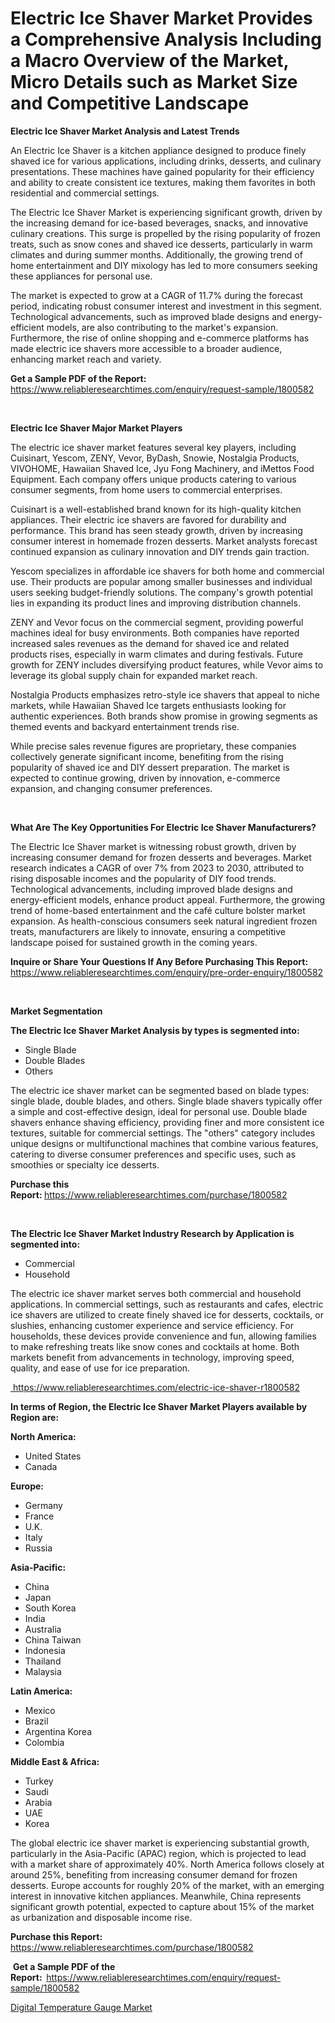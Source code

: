 <p><h1>Electric Ice Shaver Market Provides a Comprehensive Analysis Including a Macro Overview of the Market, Micro Details such as Market Size and Competitive Landscape</h1></p><p><strong>Electric Ice Shaver Market Analysis and Latest Trends</strong></p>
<p><p>An Electric Ice Shaver is a kitchen appliance designed to produce finely shaved ice for various applications, including drinks, desserts, and culinary presentations. These machines have gained popularity for their efficiency and ability to create consistent ice textures, making them favorites in both residential and commercial settings.</p><p>The Electric Ice Shaver Market is experiencing significant growth, driven by the increasing demand for ice-based beverages, snacks, and innovative culinary creations. This surge is propelled by the rising popularity of frozen treats, such as snow cones and shaved ice desserts, particularly in warm climates and during summer months. Additionally, the growing trend of home entertainment and DIY mixology has led to more consumers seeking these appliances for personal use.</p><p>The market is expected to grow at a CAGR of 11.7% during the forecast period, indicating robust consumer interest and investment in this segment. Technological advancements, such as improved blade designs and energy-efficient models, are also contributing to the market's expansion. Furthermore, the rise of online shopping and e-commerce platforms has made electric ice shavers more accessible to a broader audience, enhancing market reach and variety.</p></p>
<p><strong>Get a Sample PDF of the Report:&nbsp;</strong> <a href="https://www.reliableresearchtimes.com/enquiry/request-sample/1800582?utm_campaign=1420&utm_medium=2&utm_source=Github&utm_content=ia&utm_term=10042025&utm_id=electric-ice-shaver">https://www.reliableresearchtimes.com/enquiry/request-sample/1800582</a></p>
<p>&nbsp;</p>
<p><strong>Electric Ice Shaver Major Market Players</strong></p>
<p><p>The electric ice shaver market features several key players, including Cuisinart, Yescom, ZENY, Vevor, ByDash, Snowie, Nostalgia Products, VIVOHOME, Hawaiian Shaved Ice, Jyu Fong Machinery, and iMettos Food Equipment. Each company offers unique products catering to various consumer segments, from home users to commercial enterprises.</p><p>Cuisinart is a well-established brand known for its high-quality kitchen appliances. Their electric ice shavers are favored for durability and performance. This brand has seen steady growth, driven by increasing consumer interest in homemade frozen desserts. Market analysts forecast continued expansion as culinary innovation and DIY trends gain traction.</p><p>Yescom specializes in affordable ice shavers for both home and commercial use. Their products are popular among smaller businesses and individual users seeking budget-friendly solutions. The company's growth potential lies in expanding its product lines and improving distribution channels.</p><p>ZENY and Vevor focus on the commercial segment, providing powerful machines ideal for busy environments. Both companies have reported increased sales revenues as the demand for shaved ice and related products rises, especially in warm climates and during festivals. Future growth for ZENY includes diversifying product features, while Vevor aims to leverage its global supply chain for expanded market reach.</p><p>Nostalgia Products emphasizes retro-style ice shavers that appeal to niche markets, while Hawaiian Shaved Ice targets enthusiasts looking for authentic experiences. Both brands show promise in growing segments as themed events and backyard entertainment trends rise.</p><p>While precise sales revenue figures are proprietary, these companies collectively generate significant income, benefiting from the rising popularity of shaved ice and DIY dessert preparation. The market is expected to continue growing, driven by innovation, e-commerce expansion, and changing consumer preferences.</p></p>
<p>&nbsp;</p>
<p><strong>What Are The Key Opportunities For Electric Ice Shaver Manufacturers?</strong></p>
<p><p>The Electric Ice Shaver market is witnessing robust growth, driven by increasing consumer demand for frozen desserts and beverages. Market research indicates a CAGR of over 7% from 2023 to 2030, attributed to rising disposable incomes and the popularity of DIY food trends. Technological advancements, including improved blade designs and energy-efficient models, enhance product appeal. Furthermore, the growing trend of home-based entertainment and the café culture bolster market expansion. As health-conscious consumers seek natural ingredient frozen treats, manufacturers are likely to innovate, ensuring a competitive landscape poised for sustained growth in the coming years.</p></p>
<p><strong>Inquire or Share Your Questions If Any Before Purchasing This Report:</strong> <a href="https://www.reliableresearchtimes.com/enquiry/pre-order-enquiry/1800582?utm_campaign=1420&utm_medium=2&utm_source=Github&utm_content=ia&utm_term=10042025&utm_id=electric-ice-shaver">https://www.reliableresearchtimes.com/enquiry/pre-order-enquiry/1800582</a></p>
<p>&nbsp;</p>
<p><strong>Market Segmentation</strong></p>
<p><strong>The Electric Ice Shaver Market Analysis by types is segmented into:</strong></p>
<p><ul><li>Single Blade</li><li>Double Blades</li><li>Others</li></ul></p>
<p><p>The electric ice shaver market can be segmented based on blade types: single blade, double blades, and others. Single blade shavers typically offer a simple and cost-effective design, ideal for personal use. Double blade shavers enhance shaving efficiency, providing finer and more consistent ice textures, suitable for commercial settings. The "others" category includes unique designs or multifunctional machines that combine various features, catering to diverse consumer preferences and specific uses, such as smoothies or specialty ice desserts.</p></p>
<p><strong>Purchase this Report:&nbsp;</strong><a href="https://www.reliableresearchtimes.com/purchase/1800582?utm_campaign=1420&utm_medium=2&utm_source=Github&utm_content=ia&utm_term=10042025&utm_id=electric-ice-shaver">https://www.reliableresearchtimes.com/purchase/1800582</a></p>
<p>&nbsp;</p>
<p><strong>The Electric Ice Shaver Market Industry Research by Application is segmented into:</strong></p>
<p><ul><li>Commercial</li><li>Household</li></ul></p>
<p><p>The electric ice shaver market serves both commercial and household applications. In commercial settings, such as restaurants and cafes, electric ice shavers are utilized to create finely shaved ice for desserts, cocktails, or slushies, enhancing customer experience and service efficiency. For households, these devices provide convenience and fun, allowing families to make refreshing treats like snow cones and cocktails at home. Both markets benefit from advancements in technology, improving speed, quality, and ease of use for ice preparation.</p></p>
<p><a href="https://www.reliableresearchtimes.com/electric-ice-shaver-r1800582?utm_campaign=1420&utm_medium=2&utm_source=Github&utm_content=ia&utm_term=10042025&utm_id=electric-ice-shaver">&nbsp;https://www.reliableresearchtimes.com/electric-ice-shaver-r1800582</a></p>
<p><strong>In terms of Region, the Electric Ice Shaver Market Players available by Region are:</strong></p>
<p>
    <p> <strong> North America: </strong>
        <ul>
            <li>United States</li>
            <li>Canada</li>
        </ul>
        </p> 
    <p> <strong> Europe: </strong>
        <ul>
            <li>Germany</li>
            <li>France</li>
            <li>U.K.</li>
            <li>Italy</li>
            <li>Russia</li>
        </ul>
        </p> 
    <p> <strong> Asia-Pacific: </strong>
        <ul>
            <li>China</li>
            <li>Japan</li>
            <li>South Korea</li>
            <li>India</li>
            <li>Australia</li>
            <li>China Taiwan</li>
            <li>Indonesia</li>
            <li>Thailand</li>
            <li>Malaysia</li>
        </ul>
        </p> 
    <p> <strong> Latin America: </strong>
        <ul>
            <li>Mexico</li>
            <li>Brazil</li>
            <li>Argentina Korea</li>
            <li>Colombia</li>
        </ul>
        </p> 
    <p> <strong> Middle East & Africa: </strong>
        <ul>
            <li>Turkey</li>
            <li>Saudi</li>
            <li>Arabia</li>
            <li>UAE</li>
            <li>Korea</li>
        </ul>
    </p>
    </p>
<p><p>The global electric ice shaver market is experiencing substantial growth, particularly in the Asia-Pacific (APAC) region, which is projected to lead with a market share of approximately 40%. North America follows closely at around 25%, benefiting from increasing consumer demand for frozen desserts. Europe accounts for roughly 20% of the market, with an emerging interest in innovative kitchen appliances. Meanwhile, China represents significant growth potential, expected to capture about 15% of the market as urbanization and disposable income rise.</p></p>
<p><strong>Purchase this Report: </strong><a href="https://www.reliableresearchtimes.com/purchase/1800582?utm_campaign=1420&utm_medium=2&utm_source=Github&utm_content=ia&utm_term=10042025&utm_id=electric-ice-shaver">https://www.reliableresearchtimes.com/purchase/1800582</a></p>
<p>&nbsp;<strong>Get a Sample PDF of the Report:&nbsp;&nbsp;</strong><a href="https://www.reliableresearchtimes.com/enquiry/request-sample/1800582?utm_campaign=1420&utm_medium=2&utm_source=Github&utm_content=ia&utm_term=10042025&utm_id=electric-ice-shaver">https://www.reliableresearchtimes.com/enquiry/request-sample/1800582</a></p>
<p><strong></strong></p>
<p><p><a href="https://github.com/PeterParrish5/Market-Research-Report-List-7/blob/main/digital-temperature-gauge-market.md?utm_campaign=1420&utm_medium=2&utm_source=Github&utm_content=ia&utm_term=10042025&utm_id=electric-ice-shaver">Digital Temperature Gauge Market</a></p></p>